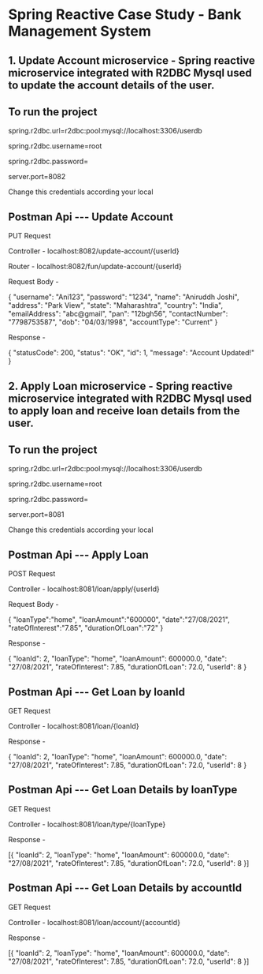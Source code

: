 # Spring Reactive Case Study - Bank Management System
## 1. Update Account microservice - Spring reactive microservice integrated with R2DBC Mysql used to update the account details of the user.

## To run the project
spring.r2dbc.url=r2dbc:pool:mysql://localhost:3306/userdb

spring.r2dbc.username=root

spring.r2dbc.password=

server.port=8082

Change this credentials according your local

## Postman Api --- Update Account
PUT Request 

Controller - localhost:8082/update-account/{userId}

Router - localhost:8082/fun/update-account/{userId}

Request Body -

{
    "username": "Ani123",
    "password": "1234",
	"name": "Aniruddh Joshi",
	"address": "Park View",
	"state": "Maharashtra",
	"country": "India",
	"emailAddress": "abc@gmail",
	"pan": "12bgh56",
	"contactNumber": "7798753587",
	"dob": "04/03/1998",
	"accountType": "Current"
}

Response - 

{
    "statusCode": 200,
    "status": "OK",
    "id": 1,
    "message": "Account Updated!"
}


## 2. Apply Loan microservice - Spring reactive microservice integrated with R2DBC Mysql used to apply loan and receive loan details from the user.

## To run the project
spring.r2dbc.url=r2dbc:pool:mysql://localhost:3306/userdb

spring.r2dbc.username=root

spring.r2dbc.password=

server.port=8081

Change this credentials according your local

## Postman Api --- Apply Loan
POST Request 

Controller - localhost:8081/loan/apply/{userId}

Request Body -

{
    "loanType":"home",
    "loanAmount":"600000",
    "date":"27/08/2021",
    "rateOfInterest":"7.85",
    "durationOfLoan":"72"
}


Response -   

{​​​​​​​​
"loanId": 2,
"loanType": "home",
"loanAmount": 600000.0,
"date": "27/08/2021",
"rateOfInterest": 7.85,
"durationOfLoan": 72.0,
"userId": 8
}​​​​​​​​

## Postman Api --- Get Loan by loanId
GET Request 

Controller - localhost:8081/loan/{loanId}

Response - 

{​​​​​​​​
"loanId": 2,
"loanType": "home",
"loanAmount": 600000.0,
"date": "27/08/2021",
"rateOfInterest": 7.85,
"durationOfLoan": 72.0,
"userId": 8
}

## Postman Api --- Get Loan Details by loanType
GET Request 

Controller - localhost:8081/loan/type/{loanType}

Response - 

[{​​​​​​​​
"loanId": 2,
"loanType": "home",
"loanAmount": 600000.0,
"date": "27/08/2021",
"rateOfInterest": 7.85,
"durationOfLoan": 72.0,
"userId": 8
}]

## Postman Api --- Get Loan Details by accountId
GET Request 

Controller - localhost:8081/loan/account/{accountId}

Response - 

[{​​​​​​​​
"loanId": 2,
"loanType": "home",
"loanAmount": 600000.0,
"date": "27/08/2021",
"rateOfInterest": 7.85,
"durationOfLoan": 72.0,
"userId": 8
}]

